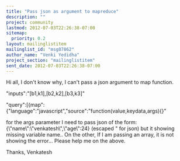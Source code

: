 ```yaml
---
title: "Pass json as argument to mapreduce"
description: ""
project: community
lastmod: 2012-07-03T22:26:38-07:00
sitemap:
  priority: 0.2
layout: mailinglistitem
mailinglist_id: "msg07862"
author_name: "Venki Yedidha"
project_section: "mailinglistitem"
sent_date: 2012-07-03T22:26:38-07:00
---
```



Hi all,
 I don't know why, I can't pass a json argument to map function.


 "inputs":"[b1,k1],[b2,k2],[b3,k3]"

"query":[{map":{"language":"javascript","source":"function(value,keydata,args){}"

 for the args parameter I need to pass json of the form:
 {\\"name\\":\\"venkatesh\\",\\"age\\":24}
 (escaped " for json)
 but it showing missing variable name..
 On the other, If I am passing an array, it is not showing the error...
 Please help me on the above.

Thanks,
Venkatesh
